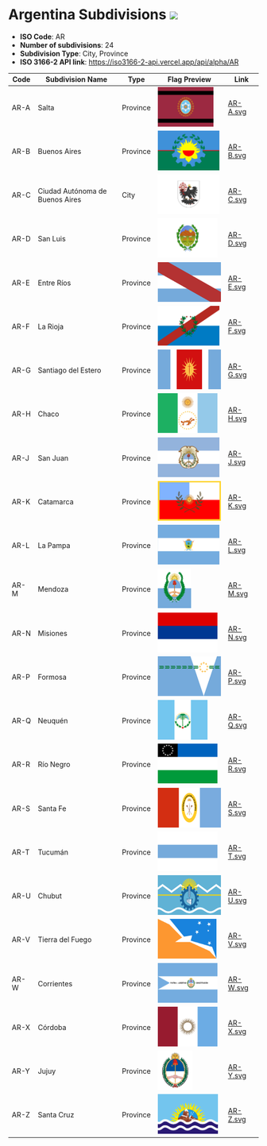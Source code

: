 # Argentina Subdivisions ![](https://flagcdn.com/h40/ar.png)

- **ISO Code**: AR
- **Number of subdivisions**: 24
- **Subdivision Type**: City, Province
- **ISO 3166-2 API link**: https://iso3166-2-api.vercel.app/api/alpha/AR

| Code  | Subdivision Name         | Type | Flag Preview | Link |
|-------|--------------------------|--------------| -------------- |----------|
| AR-A | Salta | Province | <img src='https://raw.githubusercontent.com/amckenna41/iso3166-flags/main/iso3166-2-flags/AR/AR-A.svg' height='80'> | [AR-A.svg](https://raw.githubusercontent.com/amckenna41/iso3166-flags/main/iso3166-2-flags/AR/AR-A.svg) |
| AR-B | Buenos Aires | Province | <img src='https://raw.githubusercontent.com/amckenna41/iso3166-flags/main/iso3166-2-flags/AR/AR-B.svg' height='80'> | [AR-B.svg](https://raw.githubusercontent.com/amckenna41/iso3166-flags/main/iso3166-2-flags/AR/AR-B.svg) |
| AR-C | Ciudad Autónoma de Buenos Aires | City | <img src='https://raw.githubusercontent.com/amckenna41/iso3166-flags/main/iso3166-2-flags/AR/AR-C.svg' height='80'> | [AR-C.svg](https://raw.githubusercontent.com/amckenna41/iso3166-flags/main/iso3166-2-flags/AR/AR-C.svg) |
| AR-D | San Luis | Province | <img src='https://raw.githubusercontent.com/amckenna41/iso3166-flags/main/iso3166-2-flags/AR/AR-D.svg' height='80'> | [AR-D.svg](https://raw.githubusercontent.com/amckenna41/iso3166-flags/main/iso3166-2-flags/AR/AR-D.svg) |
| AR-E | Entre Ríos | Province | <img src='https://raw.githubusercontent.com/amckenna41/iso3166-flags/main/iso3166-2-flags/AR/AR-E.svg' height='80'> | [AR-E.svg](https://raw.githubusercontent.com/amckenna41/iso3166-flags/main/iso3166-2-flags/AR/AR-E.svg) |
| AR-F | La Rioja | Province | <img src='https://raw.githubusercontent.com/amckenna41/iso3166-flags/main/iso3166-2-flags/AR/AR-F.svg' height='80'> | [AR-F.svg](https://raw.githubusercontent.com/amckenna41/iso3166-flags/main/iso3166-2-flags/AR/AR-F.svg) |
| AR-G | Santiago del Estero | Province | <img src='https://raw.githubusercontent.com/amckenna41/iso3166-flags/main/iso3166-2-flags/AR/AR-G.svg' height='80'> | [AR-G.svg](https://raw.githubusercontent.com/amckenna41/iso3166-flags/main/iso3166-2-flags/AR/AR-G.svg) |
| AR-H | Chaco | Province | <img src='https://raw.githubusercontent.com/amckenna41/iso3166-flags/main/iso3166-2-flags/AR/AR-H.svg' height='80'> | [AR-H.svg](https://raw.githubusercontent.com/amckenna41/iso3166-flags/main/iso3166-2-flags/AR/AR-H.svg) |
| AR-J | San Juan | Province | <img src='https://raw.githubusercontent.com/amckenna41/iso3166-flags/main/iso3166-2-flags/AR/AR-J.svg' height='80'> | [AR-J.svg](https://raw.githubusercontent.com/amckenna41/iso3166-flags/main/iso3166-2-flags/AR/AR-J.svg) |
| AR-K | Catamarca | Province | <img src='https://raw.githubusercontent.com/amckenna41/iso3166-flags/main/iso3166-2-flags/AR/AR-K.svg' height='80'> | [AR-K.svg](https://raw.githubusercontent.com/amckenna41/iso3166-flags/main/iso3166-2-flags/AR/AR-K.svg) |
| AR-L | La Pampa | Province | <img src='https://raw.githubusercontent.com/amckenna41/iso3166-flags/main/iso3166-2-flags/AR/AR-L.svg' height='80'> | [AR-L.svg](https://raw.githubusercontent.com/amckenna41/iso3166-flags/main/iso3166-2-flags/AR/AR-L.svg) |
| AR-M | Mendoza | Province | <img src='https://raw.githubusercontent.com/amckenna41/iso3166-flags/main/iso3166-2-flags/AR/AR-M.svg' height='80'> | [AR-M.svg](https://raw.githubusercontent.com/amckenna41/iso3166-flags/main/iso3166-2-flags/AR/AR-M.svg) |
| AR-N | Misiones | Province | <img src='https://raw.githubusercontent.com/amckenna41/iso3166-flags/main/iso3166-2-flags/AR/AR-N.svg' height='80'> | [AR-N.svg](https://raw.githubusercontent.com/amckenna41/iso3166-flags/main/iso3166-2-flags/AR/AR-N.svg) |
| AR-P | Formosa | Province | <img src='https://raw.githubusercontent.com/amckenna41/iso3166-flags/main/iso3166-2-flags/AR/AR-P.svg' height='80'> | [AR-P.svg](https://raw.githubusercontent.com/amckenna41/iso3166-flags/main/iso3166-2-flags/AR/AR-P.svg) |
| AR-Q | Neuquén | Province | <img src='https://raw.githubusercontent.com/amckenna41/iso3166-flags/main/iso3166-2-flags/AR/AR-Q.svg' height='80'> | [AR-Q.svg](https://raw.githubusercontent.com/amckenna41/iso3166-flags/main/iso3166-2-flags/AR/AR-Q.svg) |
| AR-R | Río Negro | Province | <img src='https://raw.githubusercontent.com/amckenna41/iso3166-flags/main/iso3166-2-flags/AR/AR-R.svg' height='80'> | [AR-R.svg](https://raw.githubusercontent.com/amckenna41/iso3166-flags/main/iso3166-2-flags/AR/AR-R.svg) |
| AR-S | Santa Fe | Province | <img src='https://raw.githubusercontent.com/amckenna41/iso3166-flags/main/iso3166-2-flags/AR/AR-S.svg' height='80'> | [AR-S.svg](https://raw.githubusercontent.com/amckenna41/iso3166-flags/main/iso3166-2-flags/AR/AR-S.svg) |
| AR-T | Tucumán | Province | <img src='https://raw.githubusercontent.com/amckenna41/iso3166-flags/main/iso3166-2-flags/AR/AR-T.svg' height='80'> | [AR-T.svg](https://raw.githubusercontent.com/amckenna41/iso3166-flags/main/iso3166-2-flags/AR/AR-T.svg) |
| AR-U | Chubut | Province | <img src='https://raw.githubusercontent.com/amckenna41/iso3166-flags/main/iso3166-2-flags/AR/AR-U.svg' height='80'> | [AR-U.svg](https://raw.githubusercontent.com/amckenna41/iso3166-flags/main/iso3166-2-flags/AR/AR-U.svg) |
| AR-V | Tierra del Fuego | Province | <img src='https://raw.githubusercontent.com/amckenna41/iso3166-flags/main/iso3166-2-flags/AR/AR-V.svg' height='80'> | [AR-V.svg](https://raw.githubusercontent.com/amckenna41/iso3166-flags/main/iso3166-2-flags/AR/AR-V.svg) |
| AR-W | Corrientes | Province | <img src='https://raw.githubusercontent.com/amckenna41/iso3166-flags/main/iso3166-2-flags/AR/AR-W.svg' height='80'> | [AR-W.svg](https://raw.githubusercontent.com/amckenna41/iso3166-flags/main/iso3166-2-flags/AR/AR-W.svg) |
| AR-X | Córdoba | Province | <img src='https://raw.githubusercontent.com/amckenna41/iso3166-flags/main/iso3166-2-flags/AR/AR-X.svg' height='80'> | [AR-X.svg](https://raw.githubusercontent.com/amckenna41/iso3166-flags/main/iso3166-2-flags/AR/AR-X.svg) |
| AR-Y | Jujuy | Province | <img src='https://raw.githubusercontent.com/amckenna41/iso3166-flags/main/iso3166-2-flags/AR/AR-Y.svg' height='80'> | [AR-Y.svg](https://raw.githubusercontent.com/amckenna41/iso3166-flags/main/iso3166-2-flags/AR/AR-Y.svg) |
| AR-Z | Santa Cruz | Province | <img src='https://raw.githubusercontent.com/amckenna41/iso3166-flags/main/iso3166-2-flags/AR/AR-Z.svg' height='80'> | [AR-Z.svg](https://raw.githubusercontent.com/amckenna41/iso3166-flags/main/iso3166-2-flags/AR/AR-Z.svg) |
